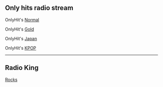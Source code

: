 ## Only hits radio stream

OnlyHit's [Normal](https://listen.openstream.co/6037/audio)

OnlyHit's [Gold](https://listen.openstream.co/6041/audio)

OnlyHit's [Japan](https://listen.openstream.co/5377/audio)

OnlyHit's [KPOP](https://listen.openstream.co/6061/audio)

---

## Radio King

[Rocks](https://listen.radioking.com/radio/10713/stream/224413)

